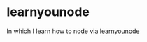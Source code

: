 # learnyounode
In which I learn how to node via [learnyounode](https://github.com/rvagg/learnyounode)
